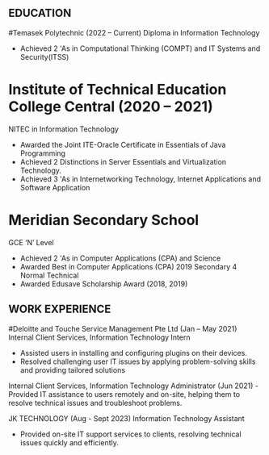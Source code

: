 ## EDUCATION
#Temasek Polytechnic (2022 – Current)
Diploma in Information Technology
- Achieved 2 'As in Computational Thinking (COMPT) and IT Systems and Security(ITSS)

# Institute of Technical Education College Central (2020 – 2021)
NITEC in Information Technology
- Awarded the Joint ITE-Oracle Certificate in Essentials of Java Programming
- Achieved 2 Distinctions in Server Essentials and Virtualization Technology.
- Achieved 3 'As in Internetworking Technology, Internet Applications and Software Application

# Meridian Secondary School 
GCE ‘N’ Level
- Achieved 2 'As in Computer Applications (CPA) and Science
- Awarded Best in Computer Applications (CPA) 2019 Secondary 4 Normal Technical 
- Awarded Edusave Scholarship Award (2018, 2019)

## WORK EXPERIENCE 
#Deloitte and Touche Service Management Pte Ltd (Jan – May 2021)
Internal Client Services, Information Technology Intern
- Assisted users in installing and configuring plugins on their devices.
- Resolved challenging user IT issues by applying problem-solving skills and providing tailored solutions


Internal Client Services, Information Technology Administrator (Jun 2021)
-Provided IT assistance to users remotely and on-site, helping them to resolve technical issues and troubleshoot problems.
    

JK TECHNOLOGY (Aug - Sept 2023)
Information Technology Assistant
- Provided on-site IT support services to clients, resolving technical issues quickly and efficiently.

    


